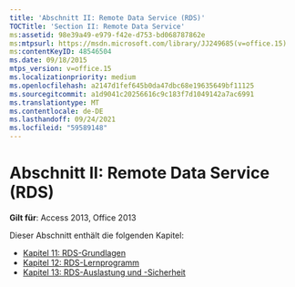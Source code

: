 ```yaml
---
title: 'Abschnitt II: Remote Data Service (RDS)'
TOCTitle: 'Section II: Remote Data Service'
ms:assetid: 98e39a49-e979-f42e-d753-bd068787862e
ms:mtpsurl: https://msdn.microsoft.com/library/JJ249685(v=office.15)
ms:contentKeyID: 48546504
ms.date: 09/18/2015
mtps_version: v=office.15
ms.localizationpriority: medium
ms.openlocfilehash: a2147d1fef645b0da47dbc68e19635649bf11125
ms.sourcegitcommit: a1d9041c20256616c9c183f7d1049142a7ac6991
ms.translationtype: MT
ms.contentlocale: de-DE
ms.lasthandoff: 09/24/2021
ms.locfileid: "59589148"
---
```

# <a name="section-ii-remote-data-service"></a>Abschnitt II: Remote Data Service (RDS)

**Gilt für**: Access 2013, Office 2013

Dieser Abschnitt enthält die folgenden Kapitel:

- [Kapitel 11: RDS-Grundlagen](chapter-11-rds-fundamentals.md)
- [Kapitel 12: RDS-Lernprogramm](chapter-12-rds-tutorial.md)
- [Kapitel 13: RDS-Auslastung und -Sicherheit](chapter-13-rds-usage-and-security.md)

